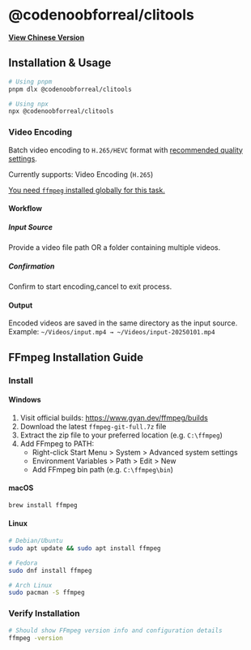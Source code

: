 # @codenoobforreal/clitools

**​[View Chinese Version](README.zh-CN.md)​**​

## Installation & Usage

```bash
# Using pnpm
pnpm dlx @codenoobforreal/clitools

# Using npx
npx @codenoobforreal/clitools
```

### Video Encoding

Batch video encoding to `H.265/HEVC` format with [recommended quality settings](https://handbrake.fr/docs/en/1.9.0/workflow/adjust-quality.html).

Currently supports: Video Encoding (`H.265`)

[You need `ffmpeg` installed globally for this task.](#ffmpeg-installation-guide)

#### Workflow

##### ​Input Source​

Provide a video file path ​OR​ a folder containing multiple videos.

##### Confirmation​

Confirm to start encoding,cancel to exit process.

#### Output

Encoded videos are saved in the ​same directory​ as the input source.
Example: `~/Videos/input.mp4 → ~/Videos/input-20250101.mp4`

## FFmpeg Installation Guide <a id="ffmpeg-install-guide"></a>

### Install

#### Windows

1. Visit official builds: https://www.gyan.dev/ffmpeg/builds
2. Download the latest `ffmpeg-git-full.7z` file
3. Extract the zip file to your preferred location (e.g. `C:\ffmpeg`)
4. Add FFmpeg to PATH:
   - Right-click Start Menu > System > Advanced system settings
   - Environment Variables > Path > Edit > New
   - Add FFmpeg bin path (e.g. `C:\ffmpeg\bin`)

#### macOS

```bash
brew install ffmpeg
```

#### Linux

```bash
# Debian/Ubuntu
sudo apt update && sudo apt install ffmpeg

# Fedora
sudo dnf install ffmpeg

# Arch Linux
sudo pacman -S ffmpeg
```

### Verify Installation

```bash
# Should show FFmpeg version info and configuration details
ffmpeg -version
```
